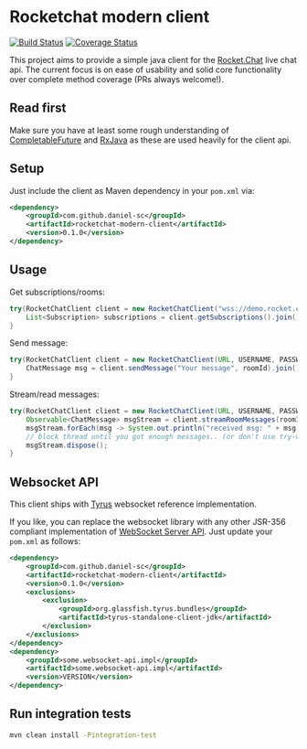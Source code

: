 # Rocketchat modern client

[![Build Status](https://travis-ci.org/daniel-sc/rocketchat-modern-client.svg?branch=master)](https://travis-ci.org/daniel-sc/rocketchat-modern-client)
[![Coverage Status](https://coveralls.io/repos/github/daniel-sc/rocketchat-modern-client/badge.svg?branch=master)](https://coveralls.io/github/daniel-sc/rocketchat-modern-client?branch=master)

This project aims to provide a simple java client for the [Rocket.Chat](https://rocket.chat) live chat api.
The current focus is on ease of usability and solid core functionality over complete method coverage (PRs always welcome!).

## Read first
Make sure you have at least some rough understanding of [CompletableFuture](https://docs.oracle.com/javase/8/docs/api/java/util/concurrent/CompletableFuture.html)
and [RxJava](https://github.com/ReactiveX/RxJava) as these are used heavily for the client api.

## Setup
Just include the client as Maven dependency in your `pom.xml` via:

```xml
<dependency>
    <groupId>com.github.daniel-sc</groupId>
    <artifactId>rocketchat-modern-client</artifactId>
    <version>0.1.0</version>
</dependency>
```

## Usage

Get subscriptions/rooms:
```java
try(RocketChatClient client = new RocketChatClient("wss://demo.rocket.chat:443/websocket", USERNAME, PASSWORD)) {
    List<Subscription> subscriptions = client.getSubscriptions().join();
}
```

Send message:
```java
try(RocketChatClient client = new RocketChatClient(URL, USERNAME, PASSWORD)) {
    ChatMessage msg = client.sendMessage("Your message", roomId).join();
}
```

Stream/read messages:
```java
try(RocketChatClient client = new RocketChatClient(URL, USERNAME, PASSWORD)) {
    Observable<ChatMessage> msgStream = client.streamRoomMessages(roomId).join();
    msgStream.forEach(msg -> System.out.println("received msg: " + msg));
    // block thread until you got enough messages.. (or don't use try-with and close client explicitly)
    msgStream.dispose();
}
```

## Websocket API
This client ships with [Tyrus](https://github.com/tyrus-project/tyrus)
websocket reference implementation.

If you like, you can replace the websocket library with any 
other JSR-356 compliant implementation of [WebSocket Server API](https://mvnrepository.com/artifact/javax.websocket/javax.websocket-api).
Just update your `pom.xml` as follows:
```xml
<dependency>
    <groupId>com.github.daniel-sc</groupId>
    <artifactId>rocketchat-modern-client</artifactId>
    <version>0.1.0</version>
    <exclusions>
        <exclusion>
            <groupId>org.glassfish.tyrus.bundles</groupId>
            <artifactId>tyrus-standalone-client-jdk</artifactId>
        </exclusion>
    </exclusions>
</dependency>
<dependency>
    <groupId>some.websocket-api.impl</groupId>
    <artifactId>some.websocket-api.impl</artifactId>
    <version>VERSION</version>
</dependency>
```

## Run integration tests
```bash
mvn clean install -Pintegration-test
```